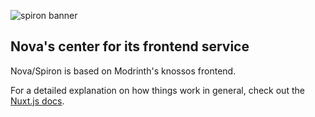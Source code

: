 ![spiron banner](https://github.com/NovaGH/spiron/assets/58098422/d0f80bcb-41cf-4b77-8852-7fb682516814)

## Nova's center for its frontend service

Nova/Spiron is based on Modrinth's knossos frontend.

For a detailed explanation on how things work in general, check out the [Nuxt.js docs](https://nuxt.com).
